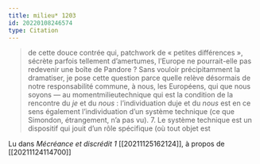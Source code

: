 ```yaml
---
title: milieu* 1203
id: 20220108246574
type: Citation
---
```


> de cette douce contrée qui, patchwork de « petites différences », sécrète parfois tellement d’amertumes, l’Europe ne pourrait-elle pas redevenir une boîte de Pandore ? Sans vouloir précipitamment la dramatiser, je pose cette question parce quelle relève désormais de notre responsabilité commune, à nous, les Européens, qui que nous soyons — au momentmilieutechnique qui est la condition de la rencontre du *je* et du *nous* : l’individuation duje et du *nous* est en ce sens également l’individuation d’un système technique (ce que Simondon, étrangement, n’a pas vu). 7. Le système technique est un dispositif qui jouit d’un rôle spécifique (où tout objet est

Lu dans *Mécréance et discrédit 1* [[20211125162124]], à propos de [[20211124114700]]